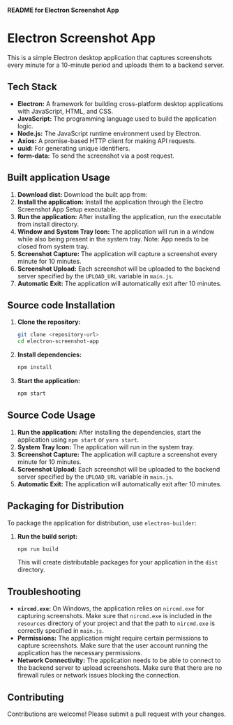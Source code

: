**README for Electron Screenshot App**

# Electron Screenshot App

This is a simple Electron desktop application that captures screenshots every minute for a 10-minute period and uploads them to a backend server.

## Tech Stack

*   **Electron:** A framework for building cross-platform desktop applications with JavaScript, HTML, and CSS.
*   **JavaScript:** The programming language used to build the application logic.
*   **Node.js:** The JavaScript runtime environment used by Electron.
*   **Axios:** A promise-based HTTP client for making API requests.
*   **uuid:** For generating unique identifiers.
*   **form-data:** To send the screenshot via a post request.

## Built application Usage

1.  **Download dist:** Download the built app from:
2.  **Install the application:** Install the application through the Electro Screenshot App Setup executable.
3.  **Run the application:** After installing the application, run the executable from install directory.
4.  **Window and System Tray Icon:** The application will run in a window while also being present in the system tray. Note: App needs to be closed from system tray.
5.  **Screenshot Capture:** The application will capture a screenshot every minute for 10 minutes.
6.  **Screenshot Upload:** Each screenshot will be uploaded to the backend server specified by the `UPLOAD_URL` variable in `main.js`.
7.  **Automatic Exit:** The application will automatically exit after 10 minutes.

## Source code Installation

1.  **Clone the repository:**

    ```bash
    git clone <repository-url>
    cd electron-screenshot-app
    ```

2.  **Install dependencies:**

    ```bash
    npm install
    ```

3.  **Start the application:**

    ```bash
    npm start
    ```

## Source Code Usage

1.  **Run the application:** After installing the dependencies, start the application using `npm start` or `yarn start`.
2.  **System Tray Icon:** The application will run in the system tray.
3.  **Screenshot Capture:** The application will capture a screenshot every minute for 10 minutes.
4.  **Screenshot Upload:** Each screenshot will be uploaded to the backend server specified by the `UPLOAD_URL` variable in `main.js`.
5.  **Automatic Exit:** The application will automatically exit after 10 minutes.

## Packaging for Distribution

To package the application for distribution, use `electron-builder`:

1.  **Run the build script:**

    ```bash
    npm run build
    ```

    This will create distributable packages for your application in the `dist` directory.

## Troubleshooting

*   **`nircmd.exe`:** On Windows, the application relies on `nircmd.exe` for capturing screenshots. Make sure that `nircmd.exe` is included in the `resources` directory of your project and that the path to `nircmd.exe` is correctly specified in `main.js`.
*   **Permissions:** The application might require certain permissions to capture screenshots. Make sure that the user account running the application has the necessary permissions.
*   **Network Connectivity:** The application needs to be able to connect to the backend server to upload screenshots. Make sure that there are no firewall rules or network issues blocking the connection.

## Contributing

Contributions are welcome! Please submit a pull request with your changes.
